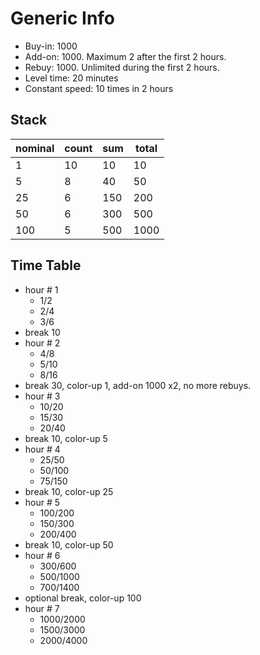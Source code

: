 # Generic Info

- Buy-in: 1000 
- Add-on: 1000. Maximum 2 after the first 2 hours.
- Rebuy: 1000. Unlimited during the first 2 hours.
- Level time: 20 minutes
- Constant speed: 10 times in 2 hours

## Stack

|nominal|count|sum|total|
|-------|-----|---|-----|
|1      |10   |10 |10   |
|5      |8    |40 |50   |
|25     |6    |150|200  |
|50     |6    |300|500  |
|100    |5    |500|1000 |

## Time Table

- hour # 1
  - 1/2
  - 2/4
  - 3/6
- break 10
- hour # 2
  - 4/8
  - 5/10
  - 8/16
- break 30, color-up 1, add-on 1000 x2, no more rebuys.
- hour # 3
  - 10/20
  - 15/30
  - 20/40
- break 10, color-up 5
- hour # 4
  - 25/50
  - 50/100
  - 75/150
- break 10, color-up 25
- hour # 5
  - 100/200
  - 150/300
  - 200/400
- break 10, color-up 50
- hour # 6
  - 300/600
  - 500/1000
  - 700/1400
- optional break, color-up 100
- hour # 7
  - 1000/2000
  - 1500/3000
  - 2000/4000
